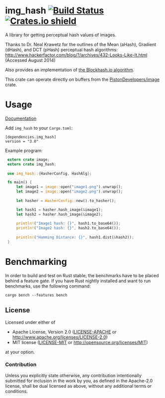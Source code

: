 img_hash [![Build Status](https://travis-ci.org/abonander/img_hash.svg?branch=master)](https://travis-ci.org/abonander/img_hash) [![Crates.io shield](https://img.shields.io/crates/v/img_hash.svg)](https://crates.io/crates/img_hash)
========

A library for getting perceptual hash values of images.

Thanks to Dr. Neal Krawetz for the outlines of the Mean (aHash), Gradient (dHash), and DCT (pHash) perceptual hash algorithms:  
http://www.hackerfactor.com/blog/?/archives/432-Looks-Like-It.html (Accessed August 2014)

Also provides an implementation of [the Blockhash.io algorithm](http://blockhash.io).

This crate can operate directly on buffers from the [PistonDevelopers/image][1] crate.

[1]: https://github.com/PistonDevelopers/image 

Usage
=====
[Documentation](https://docs.rs/img_hash)


Add `img_hash` to your `Cargo.toml`:

    [dependencies.img_hash]
    version = "3.0"
    
Example program:

```rust
 extern crate image;
 extern crate img_hash;
 
 use img_hash::{HasherConfig, HashAlg};

 fn main() {
     let image1 = image::open("image1.png").unwrap();
     let image2 = image::open("image2.png").unwrap();
     
     let hasher = HasherConfig::new().to_hasher();

     let hash1 = hasher.hash_image(&image1);
     let hash2 = hasher.hash_image(&image2);
     
     println!("Image1 hash: {}", hash1.to_base64());
     println!("Image2 hash: {}", hash2.to_base64());
     
     println!("Hamming Distance: {}", hash1.dist(&hash2));
 }
```
   
Benchmarking
============

In order to build and test on Rust stable, the benchmarks have to be placed behind a feature gate. If you have Rust nightly installed and want to run benchmarks, use the following command:

```
cargo bench --features bench
```

## License

Licensed under either of

 * Apache License, Version 2.0 ([LICENSE-APACHE](LICENSE-APACHE) or http://www.apache.org/licenses/LICENSE-2.0)
 * MIT license ([LICENSE-MIT](LICENSE-MIT) or http://opensource.org/licenses/MIT)

at your option.

### Contribution

Unless you explicitly state otherwise, any contribution intentionally submitted
for inclusion in the work by you, as defined in the Apache-2.0 license, shall be dual licensed as above, without any
additional terms or conditions.
